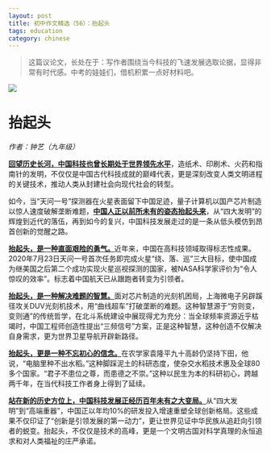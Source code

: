 ```yaml
---
layout: post
title: 初中作文精选（56）：抬起头
tags: education
category: chinese
---
```


> 这篇议论文，长处在于：写作者围绕当今科技的飞速发展选取论据，显得非常有时代感。中考的娃娃们，借机积累一点好材料吧。

![](https://crsando.github.io/images/2025-05-14/export_kcbdxg.png)

# 抬起头

*作者：钟艺（九年级）*

<u>**回望历史长河，中国科技也曾长期处于世界领先水平**</u>，造纸术、印刷术、火药和指南针的发明，不仅仅是中国古代科技成就的巅峰代表，更是深刻改变人类文明进程的关键技术，推动人类从封建社会向现代社会的转型。

如今，当“天问一号”探测器在火星表面留下中国足迹，量子计算机以国产芯片制造以惊人速度破解垄断难题，<u>**中国人正以前所未有的姿态抬起头来**</u>，从“四大发明”的辉煌到近代的落伍，再到如今的复兴，中国科技发展走过的是一条从低头模仿到昂首创新的觉醒之路。

<u>**抬起头，是一种直面艰险的勇气。**</u>近年来，中国在高科技领域取得标志性成果。2020年7月23日天问一号首次任务即完成火星“绕、落、巡”三大目标，使中国成为继美国之后第二个成功实现火星巡视探测的国家，被NASA科学家评价为“令人惊叹的效率”。标志着中国航天已从跟跑者转变为引领者。

<u>**抬起头，是一种解决难题的智慧。**</u>面对芯片制造的光刻机困局，上海微电子另辟蹊径攻关DUV光刻机技术，用“曲线超车”打破垄断的难题。这种智慧源于“穷则变，变则通”的传统哲学，在北斗系统建设中展现得尤为充分：当全球频率资源近乎枯竭时，中国工程师创造性提出“三频信号”方案，正是这种智慧，这种创造不仅解决自身需求，更为世界卫星导航开辟新路径。

<u>**抬起头，更是一种不忘初心的信念。**</u>在农学家袁隆平九十高龄仍坚持下田，他说，“电脑里种不出水稻。”这种脚踩泥土的科研态度，使杂交水稻技术惠及全球80多个国家。“君子不患位之尊，而患德之不崇。”这种以民生为本的科研初心，跨越两千年，在当代科技工作者身上得到了延续。

<u>**站在新的历史方位上，中国科技发展正经历百年未有之大变局。**</u>从“四大发明”到“高端重器”，中国正以年均10%的研发投入增速重塑全球创新格局。这些成果不仅印证了“创新是引领发展的第一动力”，更让世界见证中华民族从追赶向引领者的蜕变。抬起头，不仅仅是技术的高峰，更是一个文明古国对科学真理的永恒追求和对人类福祉的庄严承诺。